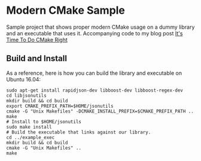 # Modern CMake Sample

Sample project that shows proper modern CMake usage on a dummy library and an executable that uses it.
Accompanying code to my blog post [It's Time To Do CMake Right](https://pabloariasal.github.io/2018/02/19/its-time-to-do-cmake-right/)

## Build and Install

As a reference, here is how you can build the library and executable on Ubuntu
16.04:

```
sudo apt-get install rapidjson-dev libboost-dev libboost-regex-dev
cd libjsonutils
mkdir build && cd build
export CMAKE_PREFIX_PATH=$HOME/jsonutils
cmake -G "Unix Makefiles" -DCMAKE_INSTALL_PREFIX=$CMAKE_PREFIX_PATH ..
make
# Install to $HOME/jsonutils
sudo make install
# Build the executable that links against our library.
cd ../example_exec
mkdir build && cd build
cmake -G "Unix Makefiles" ..
make
```

